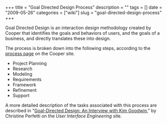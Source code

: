 +++
title = "Goal Directed Design Process"
description = ""
tags = []
date = "2009-05-26"
categories = ["wiki"]
slug = "goal-directed-design-process"
+++

<p>Goal Directed Design is an interaction design methodology created by Cooper that identifies the goals and behaviors of users, and the goals of a business, and directly translates these into design.</p>

<p>The process is broken down into the following steps, according to the <a href="http://www.cooper.com/about/process/">process page</a> on the Cooper site.</p>

<ul class="styled">
    <li> Project Planning</li>
    <li> Research</li>
    <li> Modeling</li>
    <li> Requirements</li>
    <li> Framework</li>
    <li> Refinement</li>
    <li> Support</li>
</ul>

<p>A more detailed description of the tasks associated with this process are described in &quot;<a href="http://www.uie.com/articles/goal_directed_design/">Goal-Directed Design: An Interview with Kim Goodwin</a>,&quot; by Christine Perfetti on the <em>User Interface Engineering</em> site.</p>
